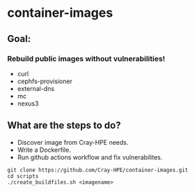 # container-images

## Goal:
### Rebuild public images without vulnerabilities!

* curl
* cephfs-provisioner
* external-dns
* mc
* nexus3

## What are the steps to do?

* Discover image from Cray-HPE needs.
* Write a Dockerfile.
* Run github actions workflow and fix vulnerabilites.

```
git clone https://github.com/Cray-HPE/container-images.git
cd scripts
./create_buildfiles.sh <imagename>
```

